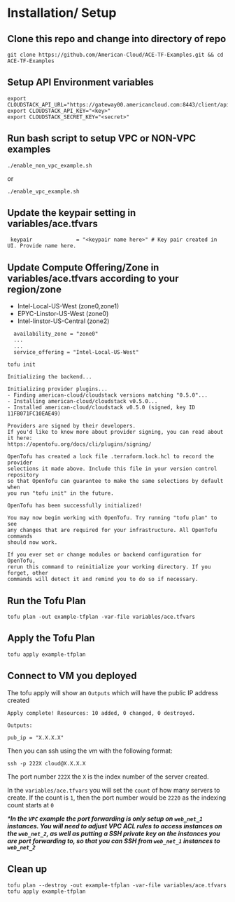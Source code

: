 # Installation/ Setup
## Clone this repo and change into directory of repo

```shell
git clone https://github.com/American-Cloud/ACE-TF-Examples.git && cd ACE-TF-Examples
```

## Setup API Environment variables
```
export CLOUDSTACK_API_URL="https://gateway00.americancloud.com:8443/client/api"
export CLOUDSTACK_API_KEY="<key>"
export CLOUDSTACK_SECRET_KEY="<secret>"
```

## Run bash script to setup VPC or NON-VPC examples
```shell
./enable_non_vpc_example.sh
```
or
```shell
./enable_vpc_example.sh
```
## Update the keypair setting in variables/ace.tfvars
```hcl
 keypair              = "<keypair name here>" # Key pair created in UI. Provide name here.
```

## Update Compute Offering/Zone in variables/ace.tfvars according to your region/zone
* Intel-Local-US-West (zone0,zone1)
* EPYC-Linstor-US-West (zone0)
* Intel-linstor-US-Central (zone2)
```hcl
  availability_zone = "zone0"
  ...
  ...
  service_offering = "Intel-Local-US-West"
```

```shell
tofu init
```
```
Initializing the backend...

Initializing provider plugins...
- Finding american-cloud/cloudstack versions matching "0.5.0"...
- Installing american-cloud/cloudstack v0.5.0...
- Installed american-cloud/cloudstack v0.5.0 (signed, key ID 11FB071FC10EAE49)

Providers are signed by their developers.
If you'd like to know more about provider signing, you can read about it here:
https://opentofu.org/docs/cli/plugins/signing/

OpenTofu has created a lock file .terraform.lock.hcl to record the provider
selections it made above. Include this file in your version control repository
so that OpenTofu can guarantee to make the same selections by default when
you run "tofu init" in the future.

OpenTofu has been successfully initialized!

You may now begin working with OpenTofu. Try running "tofu plan" to see
any changes that are required for your infrastructure. All OpenTofu commands
should now work.

If you ever set or change modules or backend configuration for OpenTofu,
rerun this command to reinitialize your working directory. If you forget, other
commands will detect it and remind you to do so if necessary.
```

## Run the Tofu Plan
```shell
tofu plan -out example-tfplan -var-file variables/ace.tfvars
```
## Apply the Tofu Plan
```shell
tofu apply example-tfplan
```
## Connect to VM you deployed

The tofu apply will show an `Outputs` which will have the public IP address created
```
Apply complete! Resources: 10 added, 0 changed, 0 destroyed.

Outputs:

pub_ip = "X.X.X.X"
```
Then you can ssh using the vm with the following format:

```shell
ssh -p 222X cloud@X.X.X.X
```
The port number `222X` the `X` is the index number of the server created.

In the `variables/ace.tfvars` you will set the `count` of how many servers to create.  If the count is `1`, then the port number would be `2220` as the indexing count starts at `0`

_***In the `VPC` example the port forwarding is only setup on `web_net_1` instances.  You will need to adjust VPC ACL rules to access instances on the `web_net_2`, as well as putting a SSH private key on the instances you are port forwarding to, so that you can SSH from `web_net_1` instances to `web_net_2`**_

## Clean up
```shell
tofu plan --destroy -out example-tfplan -var-file variables/ace.tfvars
tofu apply example-tfplan
```
